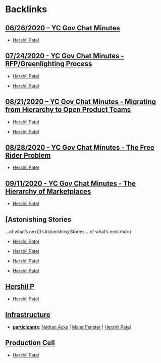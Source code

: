 
# Backlinks
## [06/26/2020 – YC Gov Chat Minutes](<06/26/2020 – YC Gov Chat Minutes.md>)
- [Hershil Patel](<Hershil Patel.md>)

## [07/24/2020 - YC Gov Chat Minutes - RFP/Greenlighting Process](<07/24/2020 - YC Gov Chat Minutes - RFP/Greenlighting Process.md>)
- [Hershil Patel](<Hershil Patel.md>)

- [Hershil Patel](<Hershil Patel.md>)

## [08/21/2020 – YC Gov Chat Minutes - Migrating from Hierarchy to Open Product Teams](<08/21/2020 – YC Gov Chat Minutes - Migrating from Hierarchy to Open Product Teams.md>)
- [Hershil Patel](<Hershil Patel.md>)

- [Hershil Patel](<Hershil Patel.md>)

## [08/28/2020 - YC Gov Chat Minutes - The Free Rider Problem](<08/28/2020 - YC Gov Chat Minutes - The Free Rider Problem.md>)
- [Hershil Patel](<Hershil Patel.md>)

## [09/11/2020 - YC Gov Chat Minutes - The Hierarchy of Marketplaces](<09/11/2020 - YC Gov Chat Minutes - The Hierarchy of Marketplaces.md>)
- [Hershil Patel](<Hershil Patel.md>)

## [Astonishing Stories
...of what’s next](<Astonishing Stories
...of what’s next.md>)
- [Hershil Patel](<Hershil Patel.md>)

- [Hershil Patel](<Hershil Patel.md>)

- [Hershil Patel](<Hershil Patel.md>)

- [Hershil Patel](<Hershil Patel.md>)

## [Hershil P ](<Hershil P .md>)
- [Hershil Patel](<Hershil Patel.md>)

## [Infrastructure](<Infrastructure.md>)
- **[participants](<participants.md>):** [Nathan Acks](<Nathan Acks.md>) | [Maier Fenster](<Maier Fenster.md>) | [Hershil Patel](<Hershil Patel.md>)

## [Production Cell](<Production Cell.md>)
- [Hershil Patel](<Hershil Patel.md>)

